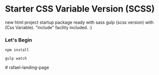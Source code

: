# Starter CSS Variable Version  (SCSS)
new html project startup package ready with sass gulp (scss version) with (Css Variable).
"include" facility included. :)

### Let's Begin

```
npm install

gulp watch

```
#   r a f a e l - l a n d i n g - p a g e  
 